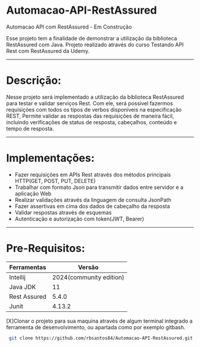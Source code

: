 # Automacao-API-RestAssured
Automacao API com RestAssured - Em Construção

Esse projeto tem a finalidade de demonstrar a utilização da biblioteca RestAssured com Java.
Projeto realizado através do curso Testando API Rest com RestAssured da Udemy.
_______________________________________________
# Descrição:
Nesse projeto será implementado a utilização da biblioteca RestAssured para testar e validar serviços Rest.
Com ele, será possível fazermos requisições com todos os tipos de verbos disponíveis na especificação REST, Permite validar as respostas das requisições de maneira fácil, incluindo verificações de status de resposta, cabeçalhos, conteúdo e tempo de resposta.
_______________________________________________

# Implementações:
- Fazer requisições em APIs Rest através dos métodos principais HTTP(GET, POST, PUT, DELETE)<br>
- Trabalhar com formato Json para transmitir dados entre servidor e a aplicação Web<br>
- Realizar validações através da linguagem de consulta JsonPath<br>
- Fazer assertivas em cima dos dados de cabeçalho da resposta<br>
- Validar respostas através de esquemas
- Autenticação e autorização com token(JWT, Bearer)

__________________________________________________

# Pre-Requisitos:

| Ferramentas   | Versão     |
|--------------|--------------|
| Intellij   | 2024(community edition)  |
| Java JDK   | 11  |
| Rest Assured   | 5.4.0  |
| Junit   | 4.13.2  |

[X]Clonar o projeto para sua maquina através de algum terminal integrado a ferramenta de desenvolvimento, ou apartada como por exemplo gitbash.<br>

```sh
 git clone https://github.com/rbsantos84/Automacao-API-RestAssured.git
